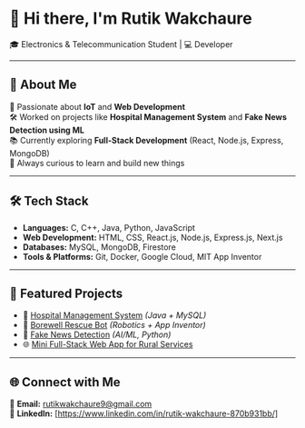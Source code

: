 # 👋 Hi there, I'm Rutik Wakchaure  
🎓 Electronics & Telecommunication Student | 💻 Developer  

---

## 🚀 About Me  
🔬 Passionate about **IoT** and **Web Development**  
🛠 Worked on projects like **Hospital Management System** and **Fake News Detection using ML**  
📚 Currently exploring **Full-Stack Development** (React, Node.js, Express, MongoDB)  
🌱 Always curious to learn and build new things  

---

## 🛠 Tech Stack  
- **Languages:** C, C++, Java, Python, JavaScript  
- **Web Development:** HTML, CSS, React.js, Node.js, Express.js, Next.js  
- **Databases:** MySQL, MongoDB, Firestore  
- **Tools & Platforms:** Git, Docker, Google Cloud, MIT App Inventor  

---

## 📌 Featured Projects  
- 🏥 [Hospital Management System](#) *(Java + MySQL)*  
- 🤖 [Borewell Rescue Bot](#) *(Robotics + App Inventor)*  
- 📰 [Fake News Detection](#) *(AI/ML, Python)*  
- 🌐 [Mini Full-Stack Web App for Rural Services](#)  

---

## 🌐 Connect with Me  
📧 **Email:** rutikwakchaure9@gmail.com  
🔗 **LinkedIn:** [https://www.linkedin.com/in/rutik-wakchaure-870b931bb/]  
